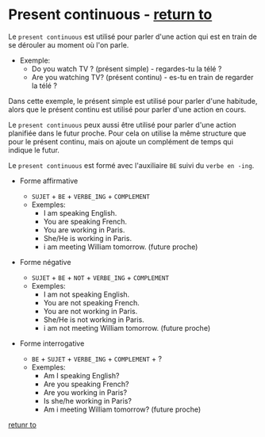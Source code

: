 # Present continuous - [return to](../conjugaison.md)

Le `present continuous` est utilisé pour parler d'une action qui est en train de se dérouler au moment où l'on parle.

- Exemple:
    - Do you watch TV ? (présent simple) - regardes-tu la télé ?
    - Are you watching TV? (présent continu) - es-tu en train de regarder la télé ?

Dans cette exemple, le présent simple est utilisé pour parler d'une habitude, alors que le présent continu est utilisé pour parler d'une action en cours.

Le `present continuous` peux aussi être utilisé pour parler d'une action planifiée dans le futur proche. Pour cela on utilise la même structure que pour le présent continu, mais on ajoute un complément de temps qui indique le futur.

Le `present continuous` est formé avec l'auxiliaire `BE` suivi du `verbe en -ing`.

- Forme affirmative
    - `SUJET` + `BE` + `VERBE_ING` + `COMPLEMENT`
    - Exemples:
        - I am speaking English.
        - You are speaking French.
        - You are working in Paris.
        - She/He is working in Paris.
        - i am meeting William tomorrow. (future proche)

- Forme négative
    - `SUJET` + `BE` + `NOT` + `VERBE_ING` + `COMPLEMENT`
    - Exemples:
        - I am not speaking English.
        - You are not speaking French.
        - You are not working in Paris.
        - She/He is not working in Paris.
        - i am not meeting William tomorrow. (future proche)

- Forme interrogative
    - `BE` + `SUJET` + `VERBE_ING` + `COMPLEMENT` + ?
    - Exemples:
        - Am I speaking English?
        - Are you speaking French?
        - Are you working in Paris?
        - Is she/he working in Paris?
        - Am i meeting William tomorrow? (future proche)

[retunr to](../conjugaison.md)